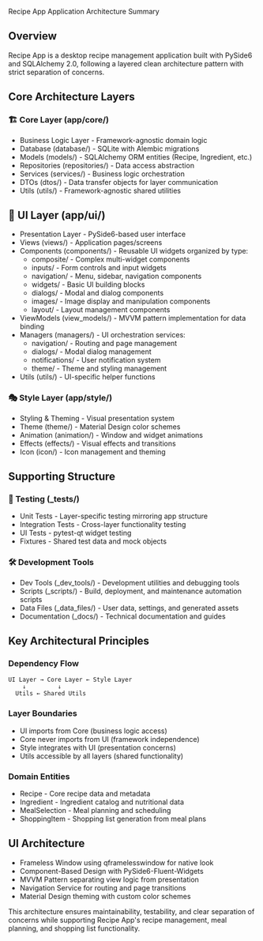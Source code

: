 Recipe App Application Architecture Summary

## Overview

Recipe App is a desktop recipe management application built with PySide6 and SQLAlchemy 2.0, following a layered clean architecture pattern with strict separation of concerns.

## Core Architecture Layers

### 🏗️ Core Layer (app/core/)

- Business Logic Layer - Framework-agnostic domain logic
- Database (database/) - SQLite with Alembic migrations
- Models (models/) - SQLAlchemy ORM entities (Recipe, Ingredient, etc.)
- Repositories (repositories/) - Data access abstraction
- Services (services/) - Business logic orchestration
- DTOs (dtos/) - Data transfer objects for layer communication
- Utils (utils/) - Framework-agnostic shared utilities

## 🎨 UI Layer (app/ui/)

- Presentation Layer - PySide6-based user interface
- Views (views/) - Application pages/screens
- Components (components/) - Reusable UI widgets organized by type:
  - composite/ - Complex multi-widget components
  - inputs/ - Form controls and input widgets
  - navigation/ - Menu, sidebar, navigation components
  - widgets/ - Basic UI building blocks
  - dialogs/ - Modal and dialog components
  - images/ - Image display and manipulation components
  - layout/ - Layout management components
- ViewModels (view_models/) - MVVM pattern implementation for data binding
- Managers (managers/) - UI orchestration services:
  - navigation/ - Routing and page management
  - dialogs/ - Modal dialog management
  - notifications/ - User notification system
  - theme/ - Theme and styling management
- Utils (utils/) - UI-specific helper functions

### 🎭 Style Layer (app/style/)

- Styling & Theming - Visual presentation system
- Theme (theme/) - Material Design color schemes
- Animation (animation/) - Window and widget animations
- Effects (effects/) - Visual effects and transitions
- Icon (icon/) - Icon management and theming

## Supporting Structure

### 🧪 Testing (_tests/)
- Unit Tests - Layer-specific testing mirroring app structure
- Integration Tests - Cross-layer functionality testing
- UI Tests - pytest-qt widget testing
- Fixtures - Shared test data and mock objects

### 🛠️ Development Tools
- Dev Tools (_dev_tools/) - Development utilities and debugging tools
- Scripts (_scripts/) - Build, deployment, and maintenance automation scripts
- Data Files (_data_files/) - User data, settings, and generated assets
- Documentation (_docs/) - Technical documentation and guides

## Key Architectural Principles

### Dependency Flow

```
UI Layer → Core Layer ← Style Layer
    ↓         ↓
  Utils ← Shared Utils
```

### Layer Boundaries

- UI imports from Core (business logic access)
- Core never imports from UI (framework independence)
- Style integrates with UI (presentation concerns)
- Utils accessible by all layers (shared functionality)

### Domain Entities

- Recipe - Core recipe data and metadata
- Ingredient - Ingredient catalog and nutritional data
- MealSelection - Meal planning and scheduling
- ShoppingItem - Shopping list generation from meal plans

## UI Architecture

- Frameless Window using qframelesswindow for native look
- Component-Based Design with PySide6-Fluent-Widgets
- MVVM Pattern separating view logic from presentation
- Navigation Service for routing and page transitions
- Material Design theming with custom color schemes

This architecture ensures maintainability, testability, and clear separation of concerns while supporting Recipe App's recipe management, meal planning, and shopping list functionality.
